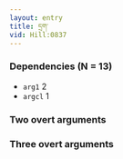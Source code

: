 ```yaml
---
layout: entry
title: དྲག་
vid: Hill:0837
---
```

### Dependencies (N = 13)
* `arg1` 2
* `argcl` 1


### Two overt arguments


### Three overt arguments
